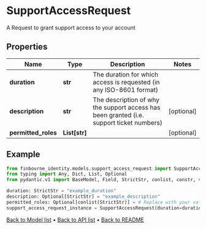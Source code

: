 # SupportAccessRequest

A Request to grant support access to your account
## Properties
Name | Type | Description | Notes
------------ | ------------- | ------------- | -------------
**duration** | **str** | The duration for which access is requested (in any ISO-8601 format) | 
**description** | **str** | The description of why the support access has been granted (i.e. support ticket numbers) | [optional] 
**permitted_roles** | **List[str]** |  | [optional] 
## Example

```python
from finbourne_identity.models.support_access_request import SupportAccessRequest
from typing import Any, Dict, List, Optional
from pydantic.v1 import BaseModel, Field, StrictStr, conlist, constr, validator

duration: StrictStr = "example_duration"
description: Optional[StrictStr] = "example_description"
permitted_roles: Optional[conlist(StrictStr)] = # Replace with your value
support_access_request_instance = SupportAccessRequest(duration=duration, description=description, permitted_roles=permitted_roles)

```

[Back to Model list](../README.md#documentation-for-models) &#8226; [Back to API list](../README.md#documentation-for-api-endpoints) &#8226; [Back to README](../README.md)

